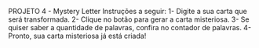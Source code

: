 PROJETO 4 - Mystery Letter
Instruções a seguir:
    1- Digite a sua carta que será transformada.
    2- Clique no botão para gerar a carta misteriosa.
    3- Se quiser saber a quantidade de palavras, confira no contador de palavras.
    4- Pronto, sua carta misteriosa já está criada!
